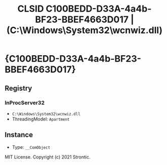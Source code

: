 ﻿---
title: "CLSID C100BEDD-D33A-4a4b-BF23-BBEF4663D017 | (C:\\Windows\\System32\\wcnwiz.dll)"
excerpt: What is COM-Object CLSID C100BEDD-D33A-4a4b-BF23-BBEF4663D017?
---

# {C100BEDD-D33A-4a4b-BF23-BBEF4663D017}


## Registry


### InProcServer32

* `C:\Windows\System32\wcnwiz.dll`
* ThreadingModel: `Apartment`

## Instance

* Type: `__ComObject`

MIT License. Copyright (c) 2021 Strontic.


